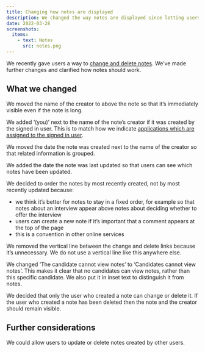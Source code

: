 ```yaml
---
title: Changing how notes are displayed
description: We changed the way notes are displayed since letting users change or delete them.
date: 2022-03-28
screenshots:
  items:
    - text: Notes
      src: notes.png
---
```


We recently gave users a way to [change and delete notes](/manage-teacher-training-applications/letting-users-change-and-delete-notes/). We’ve made further changes and clarified how notes should work.

## What we changed

We moved the name of the creator to above the note so that it’s immediately visible even if the note is long.

We added ‘(you)’ next to the name of the note’s creator if it was created by the signed in user. This is to match how we indicate [applications which are assigned to the signed in user](https://bat-design-history.netlify.app/manage-teacher-training-applications/assigning-applications-to-users/).

We moved the date the note was created next to the name of the creator so that related information is grouped.

We added the date the note was last updated so that users can see which notes have been updated.

We decided to order the notes by most recently created, not by most recently updated because:

- we think it’s better for notes to stay in a fixed order, for example so that notes about an interview appear above notes about deciding whether to offer the interview
- users can create a new note if it’s important that a comment appears at the top of the page
- this is a convention in other online services

We removed the vertical line between the change and delete links because it’s unnecessary. We do not use a vertical line like this anywhere else.

We changed ‘The candidate cannot view notes’ to ‘Candidates cannot view notes’. This makes it clear that no candidates can view notes, rather than this specific candidate. We also put it in inset text to distinguish it from notes.

We decided that only the user who created a note can change or delete it. If the user who created a note has been deleted then the note and the creator should remain visible.

## Further considerations

We could allow users to update or delete notes created by other users.
